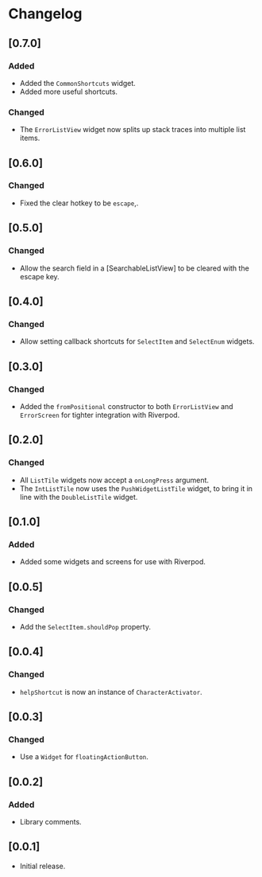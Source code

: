 # Changelog

## [0.7.0]

### Added

- Added the `CommonShortcuts` widget.
- Added more useful shortcuts.

### Changed

- The `ErrorListView` widget now splits up stack traces into multiple list items.

## [0.6.0]

### Changed

- Fixed the clear hotkey to be `escape`,.

## [0.5.0]

### Changed

- Allow the search field in a [SearchableListView] to be cleared with the escape key.

## [0.4.0]

### Changed

- Allow setting callback shortcuts for `SelectItem` and `SelectEnum` widgets.

## [0.3.0]

### Changed

- Added the `fromPositional` constructor to both `ErrorListView` and `ErrorScreen` for tighter integration with Riverpod.

## [0.2.0]

### Changed

- All `ListTile` widgets now accept a `onLongPress` argument.
- The `IntListTile` now uses the `PushWidgetListTile` widget, to bring it in line with the `DoubleListTile` widget.

## [0.1.0]

### Added

- Added some widgets and screens for use with Riverpod.

## [0.0.5]

### Changed

- Add the `SelectItem.shouldPop` property.

## [0.0.4]

### Changed

- `helpShortcut` is now an instance of `CharacterActivator`.

## [0.0.3]

### Changed

- Use a `Widget` for `floatingActionButton`.

## [0.0.2]

### Added

- Library comments.

## [0.0.1]

- Initial release.
